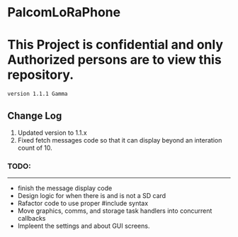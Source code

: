 # PalcomLoRaPhone
<h1><b>This Project is confidential and only Authorized persons are to view this repository.</b></h1>
<code>version 1.1.1 Gamma</code>

<h2>Change Log</h2>
<ol>
<li>Updated version to 1.1.x</li>
<li>Fixed fetch messages code so that it can display beyond an interation count of 10.</li>
</ol>

<h3>TODO:</h3>
<hr/>
<ul>
<li>finish the message display code</li>
<li>Design logic for when there is and is not a SD card</li>
<li>Rafactor code to use proper #include syntax</li>
<li>Move graphics, comms, and storage task handlers into concurrent callbacks</li>
<li>Impleent the settings and about GUI screens.</li>
</ul>
